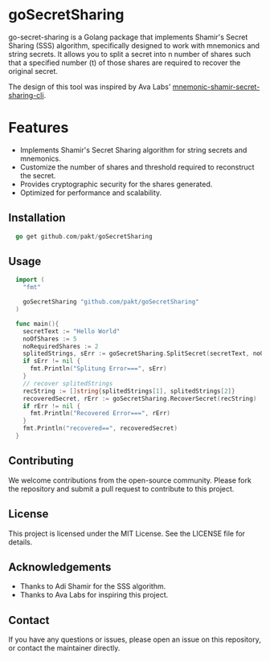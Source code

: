 # goSecretSharing

go-secret-sharing is a Golang package that implements Shamir's Secret Sharing (SSS) algorithm, specifically designed to work with mnemonics and string secrets. It allows you to split a secret into n number of shares such that a specified number (t) of those shares are required to recover the original secret.

The design of this tool was inspired by Ava Labs' [mnemonic-shamir-secret-sharing-cli](https://github.com/ava-labs/mnemonic-shamir-secret-sharing-cli).

# Features

- Implements Shamir's Secret Sharing algorithm for string secrets and mnemonics.
- Customize the number of shares and threshold required to reconstruct the secret.
- Provides cryptographic security for the shares generated.
- Optimized for performance and scalability.

## Installation

```go
  go get github.com/pakt/goSecretSharing
```

## Usage

```go
  import (
    "fmt"

    goSecretSharing "github.com/pakt/goSecretSharing"
  )

  func main(){
    secretText := "Hello World"
    noOfShares := 5
    noRequiredShares := 2
    splitedStrings, sErr := goSecretSharing.SplitSecret(secretText, noOfShares, noRequiredShares)
    if sErr != nil {
      fmt.Println("Splitung Error===", sErr)
    }
    // recover splitedStrings
    recString := []string{splitedStrings[1], splitedStrings[2]}
    recoveredSecret, rErr := goSecretSharing.RecoverSecret(recString)
    if rErr != nil {
      fmt.Println("Recovered Error===", rErr)
    }
    fmt.Println("recovered==", recoveredSecret)
  }
```

## Contributing

We welcome contributions from the open-source community. Please fork the repository and submit a pull request to contribute to this project.

## License

This project is licensed under the MIT License. See the LICENSE file for details.

## Acknowledgements

- Thanks to Adi Shamir for the SSS algorithm.
- Thanks to Ava Labs for inspiring this project.

## Contact

If you have any questions or issues, please open an issue on this repository, or contact the maintainer directly.
